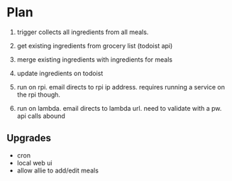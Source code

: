 # Plan

1. trigger collects all ingredients from all meals.
2. get existing ingredients from grocery list (todoist api)
3. merge existing ingredients with ingredients for meals
4. update ingredients on todoist

1. run on rpi. email directs to rpi ip address. requires running a service on the rpi though.
2. run on lambda. email directs to lambda url. need to validate with a pw. api calls abound

## Upgrades

- cron
- local web ui
- allow allie to add/edit meals
